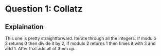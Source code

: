 # Question 1: Collatz

## Explaination

This one is pretty straightforward. Iterate through all the integers. If modulo 2 returns 0 then divide it by 2, if modulo 2 returns 1 then times it with 3 and add 1. After that add all of them up.
